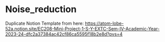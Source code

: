 # Noise_reduction
Duplicate Notion Template from here:  https://atom-lobe-52a.notion.site/EC208-Mini-Project-1-S-Y-EXTC-Sem-IV-Academic-Year-2023-24-dfc2a37384ac42cf86ca5595f18b2e8d?pvs=4
